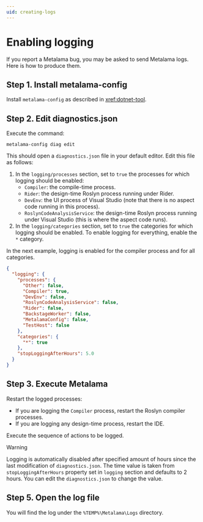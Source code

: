 ```yaml
---
uid: creating-logs
---
```


# Enabling logging

If you report a Metalama bug, you may be asked to send Metalama logs. Here is how to produce them.


## Step 1. Install metalama-config

Install `metalama-config` as described in <xref:dotnet-tool>.

## Step 2. Edit diagnostics.json

Execute the command:

```
metalama-config diag edit
```

This should open a `diagnostics.json` file in your default editor. Edit this file as follows:

1. In the `logging/processes` section, set to `true` the processes for which logging should be enabled:
    * `Compiler`: the compile-time process.
    * `Rider`: the design-time Roslyn process running under Rider.
    * `DevEnv`: the UI process of Visual Studio (note that there is no aspect code running in this process).
    * `RoslynCodeAnalysisService`: the design-time Roslyn process running under Visual Studio (this is where the aspect code runs).
2. In the `logging/categories` section, set to `true` the categories for which logging should be enabled. To enable logging for everything, enable the `*` category.

In the next example, logging is enabled for the compiler process and for all categories.


```json
{
  "logging": {
    "processes": {
      "Other": false,
      "Compiler": true,
      "DevEnv": false,
      "RoslynCodeAnalysisService": false,
      "Rider": false,
      "BackstageWorker": false,
      "MetalamaConfig": false,
      "TestHost": false
    },
    "categories": {
      "*": true
    },
    "stopLoggingAfterHours": 5.0
  }
}
```

## Step 3. Execute Metalama

Restart the logged processes:

 * If you are logging the `Compiler` process, restart the Roslyn compiler processes.
 * If you are logging any design-time process, restart the IDE.

Execute the sequence of actions to be logged.

> [!WARNING]
> Logging is automatically disabled after specified amount of hours since the last modification of `diagnostics.json`. The time value is taken from `stopLoggingAfterHours` property set in `logging` section and defaults to 2 hours. You can edit the `diagnostics.json` to change the value.

## Step 5. Open the log file

You will find the log under the `%TEMP%\Metalama\Logs` directory.